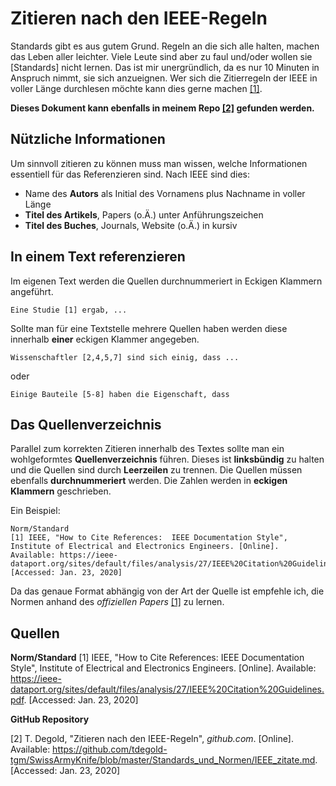 # Zitieren nach den IEEE-Regeln

Standards gibt es aus gutem Grund. Regeln an die sich alle halten, machen das Leben aller leichter. Viele Leute sind aber zu faul und/oder wollen sie [Standards] nicht lernen. Das ist mir unergründlich, da es nur 10 Minuten in Anspruch nimmt, sie sich anzueignen. Wer sich die Zitierregeln der IEEE in voller Länge durchlesen möchte kann dies gerne machen [[1]](https://ieee-dataport.org/sites/default/files/analysis/27/IEEE%20Citation%20Guidelines.pdf).

**Dieses Dokument kann ebenfalls in meinem Repo [[2]](https://github.com/tdegold-tgm/SwissArmyKnife/blob/master/Standards_und_Normen/IEEE_zitate.md) gefunden werden.**

## Nützliche Informationen

Um sinnvoll zitieren zu können muss man wissen, welche Informationen essentiell für das Referenzieren sind. Nach IEEE sind dies:

- Name des **Autors** als Initial des Vornamens plus Nachname in voller Länge
- **Titel des Artikels**, Papers (o.Ä.) unter Anführungszeichen
- **Titel des Buches**, Journals, Website (o.Ä.) in kursiv

## In einem Text referenzieren

Im eigenen Text werden die Quellen durchnummeriert in Eckigen Klammern angeführt.

```
Eine Studie [1] ergab, ...
```

Sollte man für eine Textstelle mehrere Quellen haben werden diese innerhalb **einer** eckigen Klammer angegeben.

```
Wissenschaftler [2,4,5,7] sind sich einig, dass ...
```

oder

```
Einige Bauteile [5-8] haben die Eigenschaft, dass
```

## Das Quellenverzeichnis

Parallel zum korrekten Zitieren innerhalb des Textes sollte man ein wohlgeformtes **Quellenverzeichnis** führen. Dieses ist **linksbündig** zu halten und die Quellen sind durch **Leerzeilen** zu trennen. Die Quellen müssen ebenfalls **durchnummeriert** werden. Die Zahlen werden in **eckigen Klammern** geschrieben.

Ein Beispiel:

```
Norm/Standard
[1] IEEE, "How to Cite References:  IEEE Documentation Style", Institute of Electrical and Electronics Engineers. [Online]. Available: https://ieee-dataport.org/sites/default/files/analysis/27/IEEE%20Citation%20Guidelines.pdf. [Accessed: Jan. 23, 2020]
```

Da das genaue Format abhängig von der Art der Quelle ist empfehle ich, die Normen anhand des *offiziellen Papers* [[1]](https://ieee-dataport.org/sites/default/files/analysis/27/IEEE%20Citation%20Guidelines.pdf) zu lernen.



## Quellen

**Norm/Standard**
[1] IEEE, "How to Cite References:  IEEE Documentation Style", Institute of Electrical 		and Electronics Engineers. [Online]. Available: https://ieee-dataport.org/sites/default/files/analysis/27/IEEE%20Citation%20Guidelines.pdf. [Accessed: Jan. 23, 2020]



**GitHub Repository**

[2] T. Degold, "Zitieren nach den IEEE-Regeln", *github.com*. [Online]. Available: https://github.com/tdegold-tgm/SwissArmyKnife/blob/master/Standards_und_Normen/IEEE_zitate.md. [Accessed: Jan. 23, 2020]



